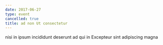 ```yaml
---
date: 2017-06-27
type: event
cancelled: true
title: ad non Ut consectetur
---
```

nisi in ipsum incididunt deserunt ad qui in Excepteur sint adipiscing magna